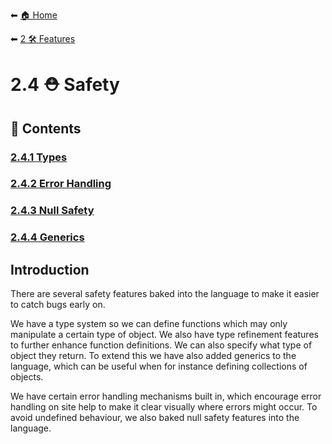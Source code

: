 ⬅ [🏠 Home](../../README.md)

⬅ [2 🛠 Features](../README.md)

# 2.4 ⛑ Safety

## 📄 Contents

### [2.4.1 Types](types.md)
### [2.4.2 Error Handling](error_handling.md)
### [2.4.3 Null Safety](null_safety.md)
### [2.4.4 Generics](generics.md)

## Introduction

There are several safety features baked into the language to make it easier to catch bugs early on.

We have a type system so we can define functions which may only manipulate a certain type of object.
We also have type refinement features to further enhance function definitions.
We can also specify what type of object they return.
To extend this we have also added generics to the language, which can be useful when for instance defining collections of objects.

We have certain error handling mechanisms built in, which encourage error handling on site help to make it clear visually where errors might occur.
To avoid undefined behaviour, we also baked null safety features into the language.

